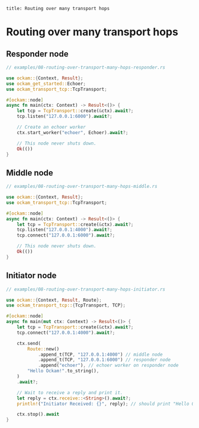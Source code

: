 ```
title: Routing over many transport hops
```

# Routing over many transport hops

## Responder node

```rust
// examples/08-routing-over-transport-many-hops-responder.rs

use ockam::{Context, Result};
use ockam_get_started::Echoer;
use ockam_transport_tcp::TcpTransport;

#[ockam::node]
async fn main(ctx: Context) -> Result<()> {
    let tcp = TcpTransport::create(&ctx).await?;
    tcp.listen("127.0.0.1:6000").await?;

    // Create an echoer worker
    ctx.start_worker("echoer", Echoer).await?;

    // This node never shuts down.
    Ok(())
}
```

## Middle node

```rust
// examples/08-routing-over-transport-many-hops-middle.rs

use ockam::{Context, Result};
use ockam_transport_tcp::TcpTransport;

#[ockam::node]
async fn main(ctx: Context) -> Result<()> {
    let tcp = TcpTransport::create(&ctx).await?;
    tcp.listen("127.0.0.1:4000").await?;
    tcp.connect("127.0.0.1:6000").await?;

    // This node never shuts down.
    Ok(())
}
```

## Initiator node

```rust
// examples/08-routing-over-transport-many-hops-initiator.rs

use ockam::{Context, Result, Route};
use ockam_transport_tcp::{TcpTransport, TCP};

#[ockam::node]
async fn main(mut ctx: Context) -> Result<()> {
    let tcp = TcpTransport::create(&ctx).await?;
    tcp.connect("127.0.0.1:4000").await?;

    ctx.send(
        Route::new()
            .append_t(TCP, "127.0.0.1:4000") // middle node
            .append_t(TCP, "127.0.0.1:6000") // responder node
            .append("echoer"), // echoer worker on responder node
        "Hello Ockam!".to_string(),
    )
    .await?;

    // Wait to receive a reply and print it.
    let reply = ctx.receive::<String>().await?;
    println!("Initiator Received: {}", reply); // should print "Hello Ockam!"

    ctx.stop().await
}
```

<div style="display: none; visibility: hidden;">
<hr><b>Next:</b> <a href="../09-secure-channel-over-many-transport-hops">09. Secure Channel over many transport hops</a>
</div>
